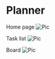 # Planner

Home page
![Pic](https://images2.imgbox.com/e2/3e/uhT3lnAF_o.png)

Task list
![Pic](https://images2.imgbox.com/79/e3/3XqP6Pv1_o.png)

Board
![Pic](https://images2.imgbox.com/35/76/YgCT1zCx_o.png)